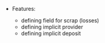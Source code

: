 - Features:

  - defining field for scrap (losses)
  - defining implicit provider
  - defining implicit deposit
